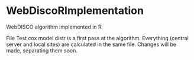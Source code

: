 # WebDiscoRImplementation
WebDISCO algorithm implemented in R

File Test cox model distr is a first pass at the algorithm. Everything (central server and local sites) are calculated in the same file. Changes will be made, separating them soon.
